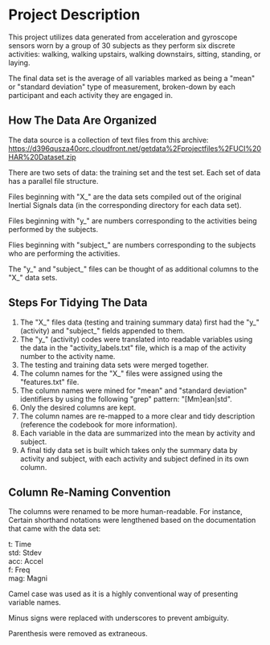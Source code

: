 Project Description
=====================

This project utilizes data generated from acceleration and gyroscope sensors
worn by a group of 30 subjects as they perform six discrete activities:
walking, walking upstairs, walking downstairs, sitting, standing, or laying.

The final data set is the average of all variables marked as being a "mean" or
"standard deviation" type of measurement, broken-down by each participant and
each activity they are engaged in.

How The Data Are Organized
--------------------------

The data source is a collection of text files from this archive: https://d396qusza40orc.cloudfront.net/getdata%2Fprojectfiles%2FUCI%20HAR%20Dataset.zip 

There are two sets of data: the training set and the test set. Each set of data
has a parallel file structure.

Files beginning with "X_" are the data sets compiled out of the original
Inertial Signals data (in the corresponding directory for each data set). 

Files beginning with "y_" are numbers corresponding to the activities being
performed by the subjects.

Flies beginning with "subject_" are numbers corresponding to the subjects who
are performing the activities.

The "y_" and "subject_" files can be thought of as additional columns to the
"X_" data sets.

Steps For Tidying The Data
--------------------------

1. The "X_" files data (testing and training summary data) first had the "y_" (activity) and "subject_" fields appended to them.
2. The "y_" (activity) codes were translated into readable variables using the
data in the "activity_labels.txt" file, which is a map of the activity number to
the activity name.
3. The testing and training data sets were merged together.
4. The column names for the "X_" files were assigned using the "features.txt" file.
5. The column names were mined for "mean" and "standard deviation" identifiers by using the following "grep" pattern: "[Mm]ean|std".
6. Only the desired columns are kept.
7. The column names are re-mapped to a more clear and tidy description (reference the codebook for more information).
8. Each variable in the data are summarized into the mean by activity and subject.
9. A final tidy data set is built which takes only the summary data by activity and subject, with each activity and subject defined in its own column.

Column Re-Naming Convention
---------------------------

The columns were renamed to be more human-readable. For instance, Certain shorthand notations were lengthened based on the documentation that came with the data set:

t: Time  
std: Stdev  
acc: Accel  
f: Freq  
mag: Magni  

Camel case was used as it is a highly conventional way of presenting variable names.

Minus signs were replaced with underscores to prevent ambiguity.

Parenthesis were removed as extraneous.
